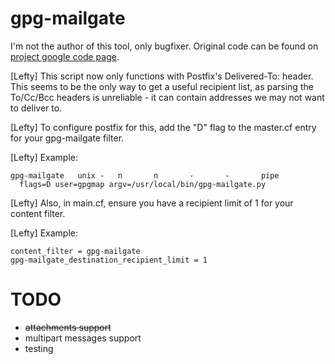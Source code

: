 # gpg-mailgate

I'm not the author of this tool, only bugfixer. Original code can be found on [project google code page](http://code.google.com/p/gpg-mailgate/).

[Lefty] This script now only functions with Postfix's Delivered-To: header.  This seems to be the only way to get a useful recipient list, as parsing the To/Cc/Bcc headers is unreliable - it can contain addresses we may not want to deliver to.

[Lefty] To configure postfix for this, add the "D" flag to the master.cf entry for your gpg-mailgate filter.

[Lefty] Example:
```
gpg-mailgate   unix -   n       n       -       -       pipe
  flags=D user=gpgmap argv=/usr/local/bin/gpg-mailgate.py
```

[Lefty] Also, in main.cf, ensure you have a recipient limit of 1 for your content filter.

[Lefty] Example:
```
content_filter = gpg-mailgate
gpg-mailgate_destination_recipient_limit = 1
```

# TODO
- ~~attachments support~~
- multipart messages support
- testing

